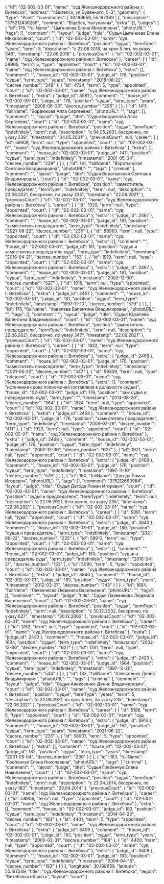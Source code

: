 {
"id": "02-002-03-01",
"name": "суд Железнодорожного района г. Витебска",
"address": "г.Витебск, ул.Буденного, 5-3",
"geometry": {
"type": "Point",
"coordinates": [
30.188659, 55.187349
]
},
"description": "375212436259",
"comment": "Віцебск, Чыгуначны",
"extra": [],
"judges": [
{
"id": 178,
"fullName": "Цыганкова Елена Михайловна",
"photoURL": "",
"tags": [],
"comment": "",
"layout": "judge",
"title": "Судья Цыганкова Елена Михайловна",
"court": {
"id": "02-002-03-01",
"name": "суд Железнодорожного района г. Витебска",
"position": "судья",
"termType": "years",
"term": 5,
"description": "c 22.08.2018, на срок 5 лет, по указу 348",
"timestamp": "22.08.2018"
},
"previousCourt": {
"id": "02-002-03-01",
"name": "суд Железнодорожного района г. Витебска"
},
"career": [
{
"id": 58905,
"term": 5,
"type": "appointed",
"court": {
"id": "02-002-03-01",
"name": "суд Железнодорожного района г. Витебска"
},
"extra": [],
"comment": "",
"house_id": "02-002-03-01",
"judge_id": 178,
"position": "судья",
"term_type": "years",
"timestamp": "2018-08-22",
"decree_number": "348"
}, {
"id": 4724,
"term": 5,
"type": "appointed",
"court": {
"id": "02-002-03-01",
"name": "суд Железнодорожного района г. Витебска"
},
"extra": {
"judge_id": 3581 },
"comment": "",
"house_id": "02-002-03-01",
"judge_id": 178,
"position": "судья",
"term_type": "years",
"timestamp": "2008-06-03",
"decree_number": "298"
}
]
}, {
"id": 1411,
"fullName": "Бордюкова Алла Сергеевна",
"photoURL": "",
"tags": [],
"comment": "",
"layout": "judge",
"title": "Судья Бордюкова Алла Сергеевна",
"court": {
"id": "02-002-03-01",
"name": "суд Железнодорожного района г. Витебска",
"position": "судья",
"termType": "indefinitely",
"term": null,
"description": "c 04.05.2001, бессрочно, по указу 239",
"timestamp": "04.05.2001"
},
"previousCourt": null,
"career": [
{
"id": 58908,
"term": null,
"type": "appointed",
"court": {
"id": "02-002-03-01",
"name": "суд Железнодорожного района г. Витебска"
},
"extra": [],
"comment": "",
"house_id": "02-002-03-01",
"judge_id": 1411,
"position": "судья",
"term_type": "indefinitely",
"timestamp": "2001-05-04",
"decree_number": "239"
}
]
}, {
"id": 181,
"fullName": "Воротынская Светлана Владимировна",
"photoURL": "",
"tags": [
"criminal"
],
"comment": "",
"layout": "judge",
"title": "Судья Воротынская Светлана Владимировна",
"court": {
"id": "02-002-03-01",
"name": "суд Железнодорожного района г. Витебска",
"position": "заместитель председателя",
"termType": "indefinitely",
"term": null,
"description": "c 22.06.2021, бессрочно, по указу 235",
"timestamp": "22.06.2021"
},
"previousCourt": {
"id": "02-002-03-01",
"name": "суд Железнодорожного района г. Витебска"
},
"career": [
{
"id": 1920,
"term": null,
"type": "appointed",
"court": {
"id": "02-002-03-01",
"name": "суд Железнодорожного района г. Витебска"
},
"extra": {
"judge_id": 2467 },
"comment": "",
"house_id": "02-002-03-01",
"judge_id": 181,
"position": "заместитель председателя",
"term_type": "indefinitely",
"timestamp": "2021-06-22",
"decree_number": "235"
}, {
"id": 58909,
"term": null,
"type": "appointed",
"court": {
"id": "02-002-03-01",
"name": "суд Железнодорожного района г. Витебска"
},
"extra": [],
"comment": "",
"house_id": "02-002-03-01",
"judge_id": 181,
"position": "судья и заместитель председателя суда",
"term_type": "indefinitely",
"timestamp": "2016-04-21",
"decree_number": "153"
}, {
"id": 1919,
"term": null,
"type": "appointed",
"court": {
"id": "02-002-03-01",
"name": "суд Железнодорожного района г. Витебска"
},
"extra": {
"judge_id": 2467 },
"comment": "",
"house_id": "02-002-03-01",
"judge_id": 181,
"position": "судья",
"term_type": "indefinitely",
"timestamp": "2002-12-30",
"decree_number": "627"
}, {
"id": 1918,
"term": null,
"type": "appointed",
"court": {
"id": "02-002-03-01",
"name": "суд Железнодорожного района г. Витебска"
},
"extra": {
"judge_id": 2467 },
"comment": "",
"house_id": "02-002-03-01",
"judge_id": 181,
"position": "судья",
"term_type": "indefinitely",
"timestamp": "1997-11-10",
"decree_number": "579"
}
]
}, {
"id": 176,
"fullName": "Ковалева Валентина Владимировна",
"photoURL": "",
"tags": [],
"comment": "",
"layout": "judge",
"title": "Судья Ковалева Валентина Владимировна",
"court": {
"id": "02-002-03-01",
"name": "суд Железнодорожного района г. Витебска",
"position": "заместитель председателя",
"termType": "indefinitely",
"term": null,
"description": "c 22.06.2021, бессрочно, по указу 347",
"timestamp": "22.06.2021"
},
"previousCourt": {
"id": "02-002-03-01",
"name": "суд Железнодорожного района г. Витебска"
},
"career": [
{
"id": 1922,
"term": null,
"type": "appointed",
"court": {
"id": "02-002-03-01",
"name": "суд Железнодорожного района г. Витебска"
},
"extra": {
"judge_id": 2468 },
"comment": "",
"house_id": "02-002-03-01",
"judge_id": 176,
"position": "заместитель председателя",
"term_type": "indefinitely",
"timestamp": "2021-06-22",
"decree_number": "347"
}, {
"id": 59339,
"term": null,
"type": "released",
"court": {
"id": "02-002-03-01",
"name": "суд Железнодорожного района г. Витебска"
},
"extra": [],
"comment": "истечение срока полномочий (оставлена в должности судьи)",
"house_id": "02-002-03-01",
"judge_id": 176,
"position": "зам судья и председатель суда",
"term_type": "",
"timestamp": "2013-08-20",
"decree_number": "364"
}, {
"id": 1924,
"term": null,
"type": "appointed",
"court": {
"id": "02-002-03-01",
"name": "суд Железнодорожного района г. Витебска"
},
"extra": {
"judge_id": 2468 },
"comment": "",
"house_id": "02-002-03-01",
"judge_id": 176,
"position": "заместитель председателя",
"term_type": "indefinitely",
"timestamp": "2008-07-29",
"decree_number": "411"
}, {
"id": 1923,
"term": null,
"type": "appointed",
"court": {
"id": "02-002-03-01",
"name": "суд Железнодорожного района г. Витебска"
},
"extra": {
"judge_id": 2468 },
"comment": "",
"house_id": "02-002-03-01",
"judge_id": 176,
"position": "судья",
"term_type": "indefinitely",
"timestamp": "2002-12-30",
"decree_number": "627"
}, {
"id": 1921,
"term": null,
"type": "appointed",
"court": {
"id": "02-002-03-01",
"name": "суд Железнодорожного района г. Витебска"
},
"extra": {
"judge_id": 2468 },
"comment": "",
"house_id": "02-002-03-01",
"judge_id": 176,
"position": "судья",
"term_type": "indefinitely",
"timestamp": "1997-11-10",
"decree_number": "579"
}
]
}, {
"id": 180,
"fullName": "Дегода Роман Игоревич",
"photoURL": "",
"tags": [],
"comment": "375212663984",
"layout": "judge",
"title": "Судья Дегода Роман Игоревич",
"court": {
"id": "02-002-03-01",
"name": "суд Железнодорожного района г. Витебска",
"position": "судья и председатель",
"termType": "indefinitely",
"term": null,
"description": "c 22.06.2021, бессрочно, по указу 235",
"timestamp": "22.06.2021"
},
"previousCourt": {
"id": "02-002-03-01",
"name": "суд Железнодорожного района г. Витебска"
},
"career": [
{
"id": 5091,
"term": null,
"type": "appointed",
"court": {
"id": "02-002-03-01",
"name": "суд Железнодорожного района г. Витебска"
},
"extra": {
"judge_id": 3840 },
"comment": "",
"house_id": "02-002-03-01",
"judge_id": 180,
"position": "судья и председатель",
"term_type": "indefinitely",
"timestamp": "2021-06-22",
"decree_number": "235"
}, {
"id": 58910,
"term": null,
"type": "appointed",
"court": {
"id": "02-002-03-01",
"name": "суд Железнодорожного района г. Витебска"
},
"extra": [],
"comment": "",
"house_id": "02-002-03-01",
"judge_id": 180,
"position": "судья и председатель суда",
"term_type": "indefinitely",
"timestamp": "2016-04-21",
"decree_number": "153"
}, {
"id": 5090,
"term": 5,
"type": "appointed",
"court": {
"id": "02-002-03-01",
"name": "суд Железнодорожного района г. Витебска"
},
"extra": {
"judge_id": 3840 },
"comment": "",
"house_id": "02-002-03-01",
"judge_id": 180,
"position": "судья",
"term_type": "years",
"timestamp": "2012-03-27",
"decree_number": "143"
}
]
}, {
"id": 1664,
"fullName": "Лакеенкова Людмила Васильевна",
"photoURL": "",
"tags": [],
"comment": "",
"layout": "judge",
"title": "Судья Лакеенкова Людмила Васильевна",
"court": {
"id": "02-002-03-01",
"name": "суд Железнодорожного района г. Витебска",
"position": "судья",
"termType": "indefinitely",
"term": null,
"description": "c 30.12.2002, бессрочно, по указу 627",
"timestamp": "30.12.2002"
},
"previousCourt": {
"id": "02-002-03-01",
"name": "суд Железнодорожного района г. Витебска"
},
"career": [
{
"id": 1782,
"term": null,
"type": "appointed",
"court": {
"id": "02-002-03-01",
"name": "суд Железнодорожного района г. Витебска"
},
"extra": {
"judge_id": 2423 },
"comment": "",
"house_id": "02-002-03-01",
"judge_id": 1664,
"position": "судья",
"term_type": "indefinitely",
"timestamp": "2002-12-30",
"decree_number": "627"
}, {
"id": 1781,
"term": null,
"type": "appointed",
"court": {
"id": "02-002-03-01",
"name": "суд Железнодорожного района г. Витебска"
},
"extra": {
"judge_id": 2423 },
"comment": "",
"house_id": "02-002-03-01",
"judge_id": 1664,
"position": "судья",
"term_type": "indefinitely",
"timestamp": "1997-10-20",
"decree_number": "534"
}
]
}, {
"id": 182,
"fullName": "Алексеенко Денис Владимирович",
"photoURL": "",
"tags": [
"criminal"
],
"comment": "",
"layout": "judge",
"title": "Судья Алексеенко Денис Владимирович",
"court": {
"id": "02-002-03-01",
"name": "суд Железнодорожного района г. Витебска",
"position": "судья",
"termType": "years",
"term": 5,
"description": "c 22.06.2021, на срок 5 лет, по указу 235",
"timestamp": "22.06.2021"
},
"previousCourt": {
"id": "02-002-03-01",
"name": "суд Железнодорожного района г. Витебска"
},
"career": [
{
"id": 5188,
"term": 5,
"type": "appointed",
"court": {
"id": "02-002-03-01",
"name": "суд Железнодорожного района г. Витебска"
},
"extra": {
"judge_id": 3916 },
"comment": "",
"house_id": "02-002-03-01",
"judge_id": 182,
"position": "судья",
"term_type": "years",
"timestamp": "2021-06-22",
"decree_number": "235"
}, {
"id": 58907,
"term": 5,
"type": "appointed",
"court": {
"id": "02-002-03-01",
"name": "суд Железнодорожного района г. Витебска"
},
"extra": [],
"comment": "",
"house_id": "02-002-03-01",
"judge_id": 182,
"position": "судья",
"term_type": "years",
"timestamp": "2001-05-04",
"decree_number": "239"
}
]
}, {
"id": 183,
"fullName": "Гребенчук Елена Николаевна",
"photoURL": "",
"tags": [
"criminal"
],
"comment": "",
"layout": "judge",
"title": "Судья Гребенчук Елена Николаевна",
"court": {
"id": "02-002-03-01",
"name": "суд Железнодорожного района г. Витебска",
"position": "судья",
"termType": "indefinitely",
"term": null,
"description": "c 23.04.2014, бессрочно, по указу 183",
"timestamp": "23.04.2014"
},
"previousCourt": {
"id": "02-002-03-01",
"name": "суд Железнодорожного района г. Витебска"
},
"career": [
{
"id": 58906,
"term": null,
"type": "appointed",
"court": {
"id": "02-002-03-01",
"name": "суд Железнодорожного района г. Витебска"
},
"extra": [],
"comment": "",
"house_id": "02-002-03-01",
"judge_id": 183,
"position": "судья",
"term_type": "indefinitely",
"timestamp": "2014-04-23",
"decree_number": "183"
}, {
"id": 4401,
"term": 5,
"type": "appointed",
"court": {
"id": "02-002-03-01",
"name": "суд Железнодорожного района г. Витебска"
},
"extra": {
"judge_id": 3409 },
"comment": "",
"house_id": "02-002-03-01",
"judge_id": 183,
"position": "судья",
"term_type": "years",
"timestamp": "2009-03-31",
"decree_number": "164"
}, {
"id": 4400,
"term": null,
"type": "appointed",
"court": {
"id": "02-002-03-01",
"name": "суд Железнодорожного района г. Витебска"
},
"extra": {
"judge_id": 3409 },
"comment": "",
"house_id": "02-002-03-01",
"judge_id": 183,
"position": "судья",
"term_type": "indefinitely",
"timestamp": "2004-04-15",
"decree_number": "193"
}
]
}
],
"longitude": 30.188659,
"latitude": 55.187349,
"title": "суд Железнодорожного района г. Витебска",
"region": "Витебская область",
"layout": "court"
}
